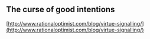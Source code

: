 ## The curse of good intentions
  
  [http://www.rationaloptimist.com/blog/virtue-signalling/](http://www.rationaloptimist.com/blog/virtue-signalling/)